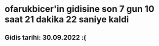 # ofarukbicer'in gidisine son 7 gun 10 saat 21 dakika 22 saniye kaldi

## Gidis tarihi: 30.09.2022 :(